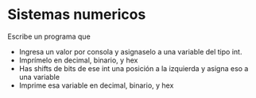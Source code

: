 # Sistemas numericos

Escribe un programa que 
- Ingresa un valor por consola y asignaselo a una variable del tipo int.
- Imprímelo en decimal, binario, y hex
- Has shifts de bits de ese int una posición a la izquierda y asigna eso a una variable
- Imprime esa variable en decimal, binario, y hex
